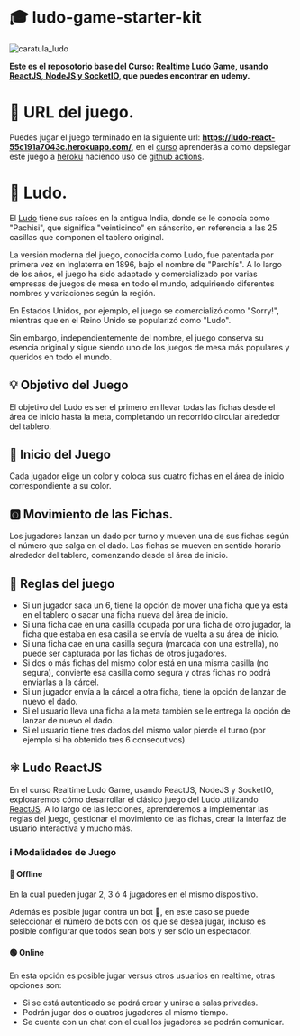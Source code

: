 # 🎓 ludo-game-starter-kit

![caratula_ludo](https://github.com/Jorger/ludo-game-starter-kit/assets/30050/f4aed896-4a7f-4e6c-a7f3-69e681091ecb)

**Este es el reposotorio base del Curso: [Realtime Ludo Game, usando ReactJS, NodeJS y SocketIO](https://www.udemy.com/course/realtime-ludo-game-usando-reactjs-nodejs-y-socketio), que puedes encontrar en udemy.**

# 🔗 URL del juego.

Puedes jugar el juego terminado en la siguiente url: **https://ludo-react-55c191a7043c.herokuapp.com/**, en el [curso](https://www.udemy.com/course/realtime-ludo-game-usando-reactjs-nodejs-y-socketio) aprenderás a como depslegar este juego a [heroku](https://heroku.com/) haciendo uso de [github actions](https://github.com/Jorger/ludo-game-starter-kit/blob/main/.github/workflows/main.yml).

# 🎲 Ludo.

El [Ludo](https://en.wikipedia.org/wiki/Ludo) tiene sus raíces en la antigua India, donde se le conocía como "Pachisi", que significa "veinticinco" en sánscrito, en referencia a las 25 casillas que componen el tablero original.

La versión moderna del juego, conocida como Ludo, fue patentada por primera vez en Inglaterra en 1896, bajo el nombre de "Parchís". A lo largo de los años, el juego ha sido adaptado y comercializado por varias empresas de juegos de mesa en todo el mundo, adquiriendo diferentes nombres y variaciones según la región.

En Estados Unidos, por ejemplo, el juego se comercializó como "Sorry!", mientras que en el Reino Unido se popularizó como "Ludo".

Sin embargo, independientemente del nombre, el juego conserva su esencia original y sigue siendo uno de los juegos de mesa más populares y queridos en todo el mundo.

## 💡 Objetivo del Juego

El objetivo del Ludo es ser el primero en llevar todas las fichas desde el área de inicio hasta la meta, completando un recorrido circular alrededor del tablero.

## 🏁 Inicio del Juego

Cada jugador elige un color y coloca sus cuatro fichas en el área de inicio correspondiente a su color.


## 🅾️ Movimiento de las Fichas.

Los jugadores lanzan un dado por turno y mueven una de sus fichas según el número que salga en el dado. Las fichas se mueven en sentido horario alrededor del tablero, comenzando desde el área de inicio.

## 📖 Reglas del juego

* Si un jugador saca un 6, tiene la opción de mover una ficha que ya está en el tablero o sacar una ficha nueva del área de inicio.
* Si una ficha cae en una casilla ocupada por una ficha de otro jugador, la ficha que estaba en esa casilla se envía de vuelta a su área de inicio.
* Si una ficha cae en una casilla segura (marcada con una estrella), no puede ser capturada por las fichas de otros jugadores.
* Si dos o más fichas del mismo color está en una misma casilla (no segura), convierte esa casilla como segura y otras fichas no podrá enviarlas a la cárcel.
* Si un jugador envía a la cárcel a otra ficha, tiene la opción de lanzar de nuevo el dado.
* Si el usuario lleva una ficha a la meta también se le entrega la opción de lanzar de nuevo el dado.
* Si el usuario tiene tres dados del mismo valor pierde el turno (por ejemplo si ha obtenido tres 6 consecutivos)

## ⚛️ Ludo ReactJS

En el curso Realtime Ludo Game, usando ReactJS, NodeJS y SocketIO, exploraremos cómo desarrollar el clásico juego del Ludo utilizando [ReactJS](https://react.dev/). A lo largo de las lecciones, aprenderemos a implementar las reglas del juego, gestionar el movimiento de las fichas, crear la interfaz de usuario interactiva y mucho más.

### ℹ️ Modalidades de Juego

#### 🔴 Offline

En la cual pueden jugar 2, 3 ó 4 jugadores en el mismo dispositivo. 

Además es posible jugar contra un bot 🤖, en este caso se puede seleccionar el número de bots con los que se desea jugar, incluso es posible configurar que todos sean bots y ser sólo un espectador. 

#### 🟢 Online

En esta opción es posible jugar versus otros usuarios en realtime, otras opciones son:

* Si se está autenticado se podrá crear y unirse a salas privadas.
* Podrán jugar dos o cuatros jugadores al mismo tiempo.
* Se cuenta con un chat con el cual los jugadores se podrán comunicar.





